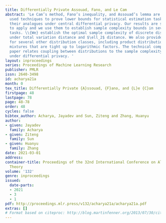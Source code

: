 ```yaml
---
title: Differentially Private Assouad, Fano, and Le Cam
abstract: 'Le Cam’s method, Fano’s inequality, and Assouad’s lemma are three widely
  used techniques to prove lower bounds for statistical estimation tasks. We propose
  their analogues under central differential privacy. Our results are simple, easy
  to apply and we use them to establish sample complexity bounds in several estimation
  tasks. \\{We} establish the optimal sample complexity of discrete distribution estimation
  under total variation distance and $\ell_2$ distance. We also provide lower bounds
  for several other distribution classes, including product distributions and Gaussian
  mixtures that are tight up to logarithmic factors. The technical component of our
  paper relates coupling between distributions to the sample complexity of estimation
  under differential privacy. '
layout: inproceedings
series: Proceedings of Machine Learning Research
publisher: PMLR
issn: 2640-3498
id: acharya21a
month: 0
tex_title: Differentially Private {A}ssouad, {F}ano, and {L}e {C}am
firstpage: 48
lastpage: 78
page: 48-78
order: 48
cycles: false
bibtex_author: Acharya, Jayadev and Sun, Ziteng and Zhang, Huanyu
author:
- given: Jayadev
  family: Acharya
- given: Ziteng
  family: Sun
- given: Huanyu
  family: Zhang
date: 2021-03-01
address: 
container-title: Proceedings of the 32nd International Conference on Algorithmic Learning
  Theory
volume: '132'
genre: inproceedings
issued:
  date-parts:
  - 2021
  - 3
  - 1
pdf: http://proceedings.mlr.press/v132/acharya21a/acharya21a.pdf
extras: []
# Format based on citeproc: http://blog.martinfenner.org/2013/07/30/citeproc-yaml-for-bibliographies/
---
```

